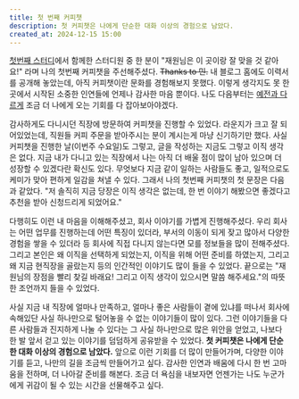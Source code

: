 ```yaml
---
title: 첫 번째 커피챗
description: 첫 커피챗은 나에게 단순한 대화 이상의 경험으로 남았다.
created_at: 2024-12-15 15:00
---
```


[첫번째 스터디](https://pancodev.io/small_talk/2024/my-first-study)에서 함께한 스터디원 중 한 분이 "재원님은 이 곳이랑 잘 맞을 것 같아요!" 라며 나의 첫번째 커피챗을 주선해주셨다. ~~Thanks to 민.~~ 내 블로그 홈에도 이력서를 공개해 놓았는데, 아직 커피챗이란 문화를 경험해보지 못했다. 이렇게 생각지도 못 한 곳에서 시작된 소중한 인연들에 언제나 감사한 마음 뿐이다. 나도 다음부터는 [예전과 다르게](https://pancodev.io/small_talk/2024/too-hard-to-meet-for-the-first-time) 조금 더 나에게 오는 기회를 다 잡아보아야겠다.

감사하게도 다니시던 직장에 방문하여 커피챗을 진행할 수 있었다. 라운지가 크고 잘 되어있었는데, 직원들 커피 주문을 받아주시는 분이 계시는게 마냥 신기하기만 했다. 사실 커피챗을 진행한 날(이번주 수요일)도 그렇고, 글을 작성하는 지금도 그렇고 이직 생각은 없다. 지금 내가 다니고 있는 직장에서 나는 아직 더 배울 점이 많이 남아 있으며 더 성장할 수 있겠다란 확신도 있다. 무엇보다 지금 같이 일하는 사람들도 좋고, 일적으로도 케미가 맞아 편하게 일감을 쳐낼 수 있다. 그래서 나의 첫번째 커피챗의 첫 문장은 다음과 같았다. "저 솔직히 지금 당장은 이직 생각은 없는데, 한 번 이야기 해봤으면 좋겠다고 추천을 받아 신청드리게 되었어요."

다행히도 이런 내 마음을 이해해주셨고, 회사 이야기를 가볍게 진행해주셨다. 우리 회사는 어떤 업무를 진행하는데 어떤 특징이 있더라, 부서의 이동이 되게 잦고 많아서 다양한 경험을 쌓을 수 있더라 등 회사에 직접 다니지 않는다면 모를 정보들을 많이 전해주셨다. 그리고 본인은 왜 이직을 선택하게 되었는지, 이직을 위해 어떤 준비를 하였는지, 그리고 왜 지금 현직장을 골랐는지 등의 인간적인 이야기도 많이 들을 수 있었다. 끝으로는 "재원님의 장점을 빨리 찾길 바래요! 그리고 이직 생각이 있으시면 말씀 해주세요."의 따뜻한 조언까지 들을 수 있었다.

사실 지금 내 직장에 얼마나 만족하고, 얼마나 좋은 사람들이 곁에 있냐를 떠나서 회사에 속해있단 사실 하나만으로 털어놓을 수 없는 이야기들이 많이 있다. 그런 이야기들을 다른 사람들과 진지하게 나눌 수 있다는 그 사실 하나만으로 많은 위안을 얻었고, 나보다 한 발 앞서 걷고 있는 이야기를 덤덤하게 공유받을 수 있었다. **첫 커피챗은 나에게 단순한 대화 이상의 경험으로 남았다.** 앞으로 이런 기회를 더 많이 만들어가며, 다양한 이야기를 듣고, 나만의 길을 조금씩 만들어가고 싶다. 감사한 인연과 배움에 다시 한 번 고마움을 전하며, 더 나아갈 준비를 해본다. 조금 더 욕심을 내보자면 언젠가는 나도 누군가에게 귀감이 될 수 있는 시간을 선물해주고 싶다.
